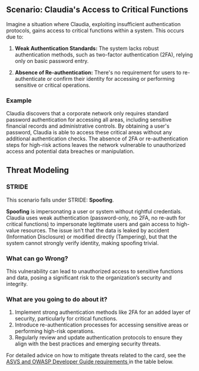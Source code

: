 ## Scenario: Claudia's Access to Critical Functions

Imagine a situation where Claudia, exploiting insufficient authentication protocols, gains access to critical functions within a system. This occurs due to:

1. **Weak Authentication Standards:** The system lacks robust authentication methods, such as two-factor authentication (2FA), relying only on basic password entry.

2. **Absence of Re-authentication:** There's no requirement for users to re-authenticate or confirm their identity for accessing or performing sensitive or critical operations.

### Example

Claudia discovers that a corporate network only requires standard password authentication for accessing all areas, including sensitive financial records and administrative controls. By obtaining a user's password, Claudia is able to access these critical areas without any additional authentication checks. The absence of 2FA or re-authentication steps for high-risk actions leaves the network vulnerable to unauthorized access and potential data breaches or manipulation.

## Threat Modeling

### STRIDE

This scenario falls under STRIDE: **Spoofing**.

**Spoofing** is impersonating a user or system without rightful credentials.
Claudia uses weak authentication (password-only, no 2FA, no re-auth for critical functions) to impersonate legitimate users and gain access to high-value resources.
The issue isn’t that the data is leaked by accident (Information Disclosure) or modified directly (Tampering), but that the system cannot strongly verify identity, making spoofing trivial.

### What can go Wrong?

This vulnerability can lead to unauthorized access to sensitive functions and data, posing a significant risk to the organization’s security and integrity.

### What are you going to do about it?

1. Implement strong authentication methods like 2FA for an added layer of security, particularly for critical functions.
2. Introduce re-authentication processes for accessing sensitive areas or performing high-risk operations.
3. Regularly review and update authentication protocols to ensure they align with the best practices and emerging security threats.

For detailed advice on how to mitigate threats related to the card, see the [ASVS and OWASP Developer Guide requirements ](#mapping 'ASVS and OWASP Developer Guide requirements [internal]') in the table below.
